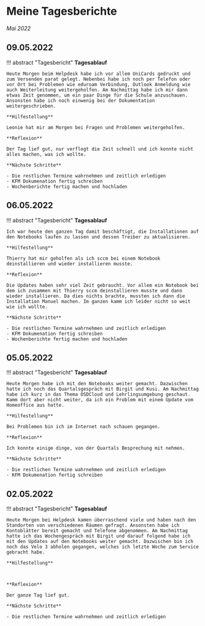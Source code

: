 # **Meine Tagesberichte**


*Mai 2022*

## **09.05.2022**

!!! abstract "Tagesbericht"
    **Tagesablauf**

    Heute Morgen beim Helpdesk habe ich vor allem UniCards gedruckt und zum Versenden parat gelegt. Nebenbei habe ich noch per Telefon oder vor Ort bei Problemen wie eduroam Verbindung, Outlook Anmeldung wie auch Weiterleitung weitergeholfen. Am Nachmittag habe ich mir dann etwas Zeit genommen, um ein paar Dinge für die Schule anzuschauen. Ansonsten habe ich noch einwenig bei der Dokumentation weitergeschrieben.

    **Hilfestellung**

    Leonie hat mir am Morgen bei Fragen und Problemen weitergeholfen.

    **Reflexion**

    Der Tag lief gut, nur verflogt die Zeit schnell und ich konnte nicht alles machen, was ich wollte.

    **Nächste Schritte**
    
    - Die restlichen Termine wahrnehmen und zeitlich erledigen
    - KFM Dokumenation fertig schreiben
    - Wochenberichte fertig machen und hochladen

## **06.05.2022**

!!! abstract "Tagesbericht"
    **Tagesablauf**

    Ich war heute den ganzen Tag damit beschäftigt, die Installationen auf den Notebooks laufen zu lassen und dessen Treiber zu aktualisieren.

    **Hilfestellung**

    Thierry hat mir geholfen als ich sccm bei einem Notebook deinstallieren und wieder installieren musste.

    **Reflexion**

    Die Updates haben sehr viel Zeit gebraucht. Vor allem ein Notebook bei dem ich zusammen mit Thierry sccm deinstallieren musste und dann wieder installieren. Da dies nichts brachte, mussten ich dann die Installation Manuel machen. Im ganzen kamm ich leider nicht so weit wie ich wollte.

    **Nächste Schritte**
    
    - Die restlichen Termine wahrnehmen und zeitlich erledigen
    - KFM Dokumenation fertig schreiben
    - Wochenberichte fertig machen und hochladen

## **05.05.2022**

!!! abstract "Tagesbericht"
    **Tagesablauf**

    Heute Morgen habe ich mit den Notebooks weiter gemacht. Dazwischen hatte ich noch das Quartalsgespräch mit Birgit und Kusi. Am Nachmittag habe ich kurz in das Thema OSDCloud und Lehrlingsumgebung geschaut. Kamm dort aber nicht weiter, da ich ein Problem mit einem Update vom Homeoffice aus hatte.

    **Hilfestellung**

    Bei Problemen bin ich im Internet nach schauen gegangen.

    **Reflexion**

    Ich konnte einige dinge, von der Quartals Besprechung mit nehmen.

    **Nächste Schritte**
    
    - Die restlichen Termine wahrnehmen und zeitlich erledigen
    - KFM Dokumenation fertig schreiben

## **02.05.2022**

!!! abstract "Tagesbericht"
    **Tagesablauf**

    Heute Morgen bei Helpdesk kamen überraschend viele und haben nach den Standorten von verschiedenen Räumen gefragt. Ansonsten habe ich Kontoblätter bereit gemacht und Telefone abgenommen. Am Nachmittag hatte ich das Wochengespräch mit Birgit und darauf folgend habe ich mit den Updates auf den Notebooks weiter gemacht. Dazwischen bin ich noch das Velo 3 abholen gegangen, welches ich letzte Woche zum Service gebracht habe. 

    **Hilfestellung**

    

    **Reflexion**

    Der ganze Tag lief gut.

    **Nächste Schritte**
    
    - Die restlichen Termine wahrnehmen und zeitlich erledigen
